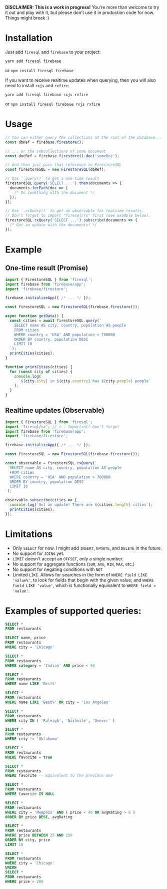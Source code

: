 **DISCLAIMER: This is a work in progress!** You're more than welcome to try it out and play with it, but please don't use it in production code for now. Things might break :)

# Installation

Just add `firesql` and `firebase` to your project:

`yarn add firesql firebase`

or `npm install firesql firebase`

If you want to receive realtime updates when querying, then you will also need to install `rxjs` and `rxfire`:

`yarn add firesql firebase rxjs rxfire`

or `npm install firesql firebase rxjs rxfire`

# Usage

```ts
// You can either query the collections at the root of the database...
const dbRef = firebase.firestore();

// ... or the subcollections of some document
const docRef = firebase.firestore().doc('someDoc');

// And then just pass that reference to FirestoreSQL
const firestoreSQL = new FirestoreSQL(dbRef);

// Use `.query()` to get a one-time result
firestoreSQL.query('SELECT ...').then(documents => {
  documents.forEach(doc => {
    /* Do something with the document */
  });
});

// Use `.rxQuery()` to get an observable for realtime results.
// Don't forget to import "firesql/rx" first (see example below).
firestoreSQL.rxQuery('SELECT ...').subscribe(documents => {
  /* Got an update with the documents! */
});

```

# Example

## One-time result (Promise)
```ts
import { FirestoreSQL } from 'firesql';
import firebase from 'firebase/app';
import 'firebase/firestore';

firebase.initializeApp({ /* ... */ });

const firestoreSQL = new FirestoreSQL(firebase.firestore());

async function getData() {
  const cities = await firestoreSQL.query(`
    SELECT name AS city, country, population AS people
    FROM cities
    WHERE country = 'USA' AND population > 700000
    ORDER BY country, population DESC
    LIMIT 10
  `);
  printCities(cities);
}

function printCities(cities) {
  for (const city of cities) {
    console.log(
      `${city.city} in ${city.country} has ${city.people} people`
    );
  }
}
```

## Realtime updates (Observable)
```ts
import { FirestoreSQL } from 'firesql';
import 'firesql/rx'; // <-- Important! Don't forget
import firebase from 'firebase/app';
import 'firebase/firestore';

firebase.initializeApp({ /* ... */ });

const firestoreSQL = new FirestoreSQL(firebase.firestore());

const observable = firestoreSQL.rxQuery(`
  SELECT name AS city, country, population AS people
  FROM cities
  WHERE country = 'USA' AND population > 700000
  ORDER BY country, population DESC
  LIMIT 10
`);

observable.subscribe(cities => {
  console.log(`Got an update! There are ${cities.length} cities`);
  printCities(cities);
});
```

# Limitations

- Only `SELECT` for now. I might add `INSERT`, `UPDATE`, and `DELETE` in the future.
- No support for `JOIN`s yet.
- `LIMIT` doesn't accept an `OFFSET`, only a single number.
- No support for aggregate functions (`SUM`, `AVG`, `MIN`, `MAX`, etc.)
- No support for negating conditions with `NOT`
- Limited `LIKE`. Allows for searches in the form of `WHERE field LIKE 'value%'`, to look for fields that begin with the given value; and `WHERE field LIKE 'value'`, which is functionally equivalent to `WHERE field = 'value'`.

# Examples of supported queries:

```sql
SELECT *
FROM restaurants
```

```sql
SELECT name, price
FROM restaurants
WHERE city = 'Chicago'
```

```sql
SELECT *
FROM restaurants
WHERE category = 'Indian' AND price < 50
```

```sql
SELECT *
FROM restaurants
WHERE name LIKE 'Best%'
```

```sql
SELECT *
FROM restaurants
WHERE name LIKE 'Best%' OR city = 'Los Angeles'
```

```sql
SELECT *
FROM restaurants
WHERE city IN ( 'Raleigh', 'Nashvile', 'Denver' )
```

```sql
SELECT *
FROM restaurants
WHERE city != 'Oklahoma'
```

```sql
SELECT *
FROM restaurants
WHERE favorite = true
```

```sql
SELECT *
FROM restaurants
WHERE favorite -- Equivalent to the previous one
```

```sql
SELECT *
FROM restaurants
WHERE favorite IS NULL
```

```sql
SELECT *
FROM restaurants
WHERE city = 'Memphis' AND ( price < 40 OR avgRating > 8 )
ORDER BY price DESC, avgRating
```

```sql
SELECT *
FROM restaurants
WHERE price BETWEEN 25 AND 150
ORDER BY city, price
LIMIT 10
```

```sql
SELECT *
FROM restaurants
WHERE city = 'Chicago'
UNION
SELECT *
FROM restaurants
WHERE price > 200
```
